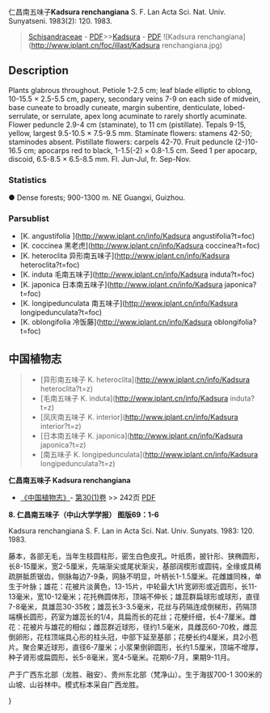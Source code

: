 仁昌南五味子**Kadsura renchangiana** S. F. Lan Acta Sci. Nat. Univ. Sunyatseni. 1983(2): 120. 1983.

> [Schisandraceae](http://www.iplant.cn/info/Schisandraceae?t=foc) - [PDF](http://www.iplant.cn/foc/pdf/Schisandraceae.pdf)>>[Kadsura](http://www.iplant.cn/info/Kadsura?t=foc) - [PDF](http://www.iplant.cn/foc/pdf/Kadsura.pdf)
![Kadsura renchangiana](http://www.iplant.cn/foc/illast/Kadsura renchangiana.jpg)

## Description

Plants glabrous throughout. Petiole 1-2.5 cm; leaf blade elliptic to oblong, 10-15.5 × 2.5-5.5 cm, papery, secondary veins 7-9 on each side of midvein, base cuneate to broadly cuneate, margin subentire, denticulate, lobed-serrulate, or serrulate, apex long acuminate to rarely shortly acuminate. Flower peduncle 2.9-4 cm (staminate), to 11 cm (pistillate). Tepals 9-15, yellow, largest 9.5-10.5 × 7.5-9.5 mm. Staminate flowers: stamens 42-50; staminodes absent. Pistillate flowers: carpels 42-70. Fruit peduncle (2-)10-16.5 cm; apocarps red to black, 1-1.5(-2) × 0.8-1.5 cm. Seed 1 per apocarp, discoid, 6.5-8.5 × 6.5-8.5 mm. Fl. Jun-Jul, fr. Sep-Nov.

### Statistics
● Dense forests; 900-1300 m. NE Guangxi, Guizhou.

### Parsublist

* [K.  angustifolia  ](http://www.iplant.cn/info/Kadsura angustifolia?t=foc)
* [K.  coccinea  黑老虎](http://www.iplant.cn/info/Kadsura coccinea?t=foc)
* [K.  heteroclita  异形南五味子](http://www.iplant.cn/info/Kadsura heteroclita?t=foc)
* [K.  induta  毛南五味子](http://www.iplant.cn/info/Kadsura induta?t=foc)
* [K.  japonica  日本南五味子](http://www.iplant.cn/info/Kadsura japonica?t=foc)
* [K.  longipedunculata  南五味子](http://www.iplant.cn/info/Kadsura longipedunculata?t=foc)
* [K.  oblongifolia  冷饭藤](http://www.iplant.cn/info/Kadsura oblongifolia?t=foc)

## 中国植物志

> * [异形南五味子  K.  heteroclita](http://www.iplant.cn/info/Kadsura heteroclita?t=z)
> * [毛南五味子  K.  induta](http://www.iplant.cn/info/Kadsura induta?t=z)
> * [凤庆南五味子  K.  interior](http://www.iplant.cn/info/Kadsura interior?t=z)
> * [日本南五味子  K.  japonica](http://www.iplant.cn/info/Kadsura japonica?t=z)
> * [南五味子  K.  longipedunculata](http://www.iplant.cn/info/Kadsura longipedunculata?t=z)

**仁昌南五味子 Kadsura renchangiana**

* [《中国植物志》](http://www.iplant.cn/frps)- [第30(1)卷](http://www.iplant.cn/frps/vol/30(1)) >> 242页 [PDF](http://www.iplant.cn/frps/pdf/30(1)/242.PDF)

**8. 仁昌南五味子（中山大学学报） 图版69：1-6**

Kadsura renchangiana S. F. Lan in Acta Sci. Nat. Univ. Sunyats. 1983: 120. 1983.

藤本，各部无毛，当年生枝圆柱形，密生白色皮孔。叶纸质，披针形、狭椭圆形，长8-15厘米，宽2-5厘米，先端渐尖或尾状渐尖，基部阔楔形或圆钝，全缘或具稀疏胼胝质锯齿，侧脉每边7-9条，网脉不明显，叶柄长1-1.5厘米。花雌雄同株，单生于叶脉；雄花：花被片淡黄色，13-15片，中轮最大1片宽卵形或近圆形，长11-13毫米，宽10-12毫米；花托椭圆体形，顶端不伸长；雄蕊群扁球形或球形，直径7-8毫米，具雄蕊30-35枚；雄蕊长3-3.5毫米，花丝与药隔连成倒梯形，药隔顶端横长圆形，药室为雄蕊长的1/4，具扁而长的花丝；花梗纤细，长4-7厘米。雌花：花被片与雄花的相似；雌蕊群近球形，径约1.5毫米，具雌蕊60-70枚，雌蕊倒卵形，花柱顶端具心形的柱头冠，中部下延至基部；花梗长约4厘米，具2小苞片。聚合果近球形，直径6-7厘米；小浆果倒卵圆形，长约1.5厘米，顶端不增厚，种子肾形或扁圆形，长5-8毫米，宽4-5毫米。花期6-7月，果期9-11月。

产于广西东北部（龙胜、融安）、贵州东北部（梵净山）。生于海拔700-1 300米的山坡、山谷林中。模式标本采自广西龙胜。

}